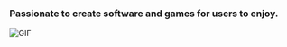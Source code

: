 ### Passionate to create software and games for users to enjoy.
<img align="left" alt="GIF" src="https://i.imgur.com/zWeuvYP.gif" />
